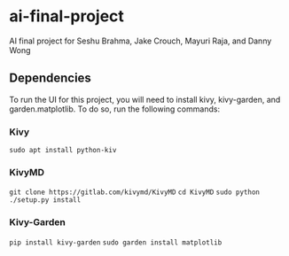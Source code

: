# ai-final-project
AI final project for Seshu Brahma, Jake Crouch, Mayuri Raja, and Danny Wong

## Dependencies

To run the UI for this project, you will need to install kivy, kivy-garden, and garden.matplotlib. To do so, run the following commands:

### Kivy
`sudo apt install python-kiv`

### KivyMD
`git clone https://gitlab.com/kivymd/KivyMD`
`cd KivyMD`
`sudo python ./setup.py install`

### Kivy-Garden
`pip install kivy-garden`
`sudo garden install matplotlib`
